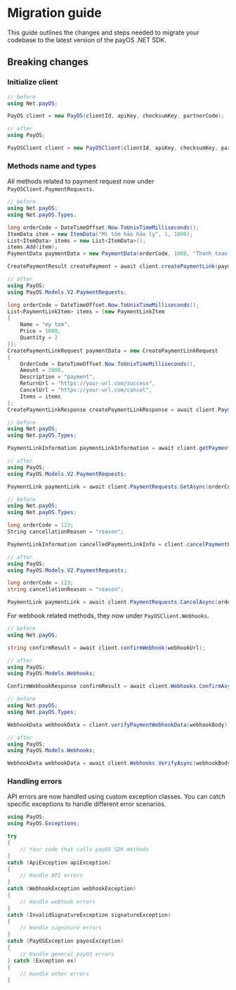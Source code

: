 # Migration guide

This guide outlines the changes and steps needed to migrate your codebase to the latest version of the payOS .NET SDK.

## Breaking changes

### Initialize client

```csharp
// before
using Net.payOS;

PayOS client = new PayOS(clientId, apiKey, checksumKey, partnerCode);

// after
using PayOS;

PayOSClient client = new PayOSClient(clientId, apiKey, checksumKey, partnerCode);
```

### Methods name and types

All methods related to payment request now under `PayOSClient.PaymentRequests`.

```csharp
// before
using Net.payOS;
using Net.payOS.Types;

long orderCode = DateTimeOffset.Now.ToUnixTimeMilliseconds();
ItemData item = new ItemData("Mì tôm hảo hảo ly", 1, 1000);
List<ItemData> items = new List<ItemData>();
items.Add(item);
PaymentData paymentData = new PaymentData(orderCode, 1000, "Thanh toan don hang", items, "https://your-url.com/cancel", "https://your-url.com/success");

CreatePaymentResult createPayment = await client.createPaymentLink(paymentData);

// after
using PayOS;
using PayOS.Models.V2.PaymentRequests;

long orderCode = DateTimeOffset.Now.ToUnixTimeMilliseconds();
List<PaymentLinkItem> items = [new PaymentLinkItem
{
    Name = "my tom",
    Price = 1000,
    Quantity = 2
}];
CreatePaymentLinkRequest paymentData = new CreatePaymentLinkRequest
{
    OrderCode = DateTimeOffset.Now.ToUnixTimeMilliseconds(),
    Amount = 2000,
    Description = "payment",
    ReturnUrl = "https://your-url.com/success",
    CancelUrl = "https://your-url.com/cancel",
    Items = items
};
CreatePaymentLinkResponse createPaymentLinkResponse = await client.PaymentRequests.CreateAsync(paymentData);
```

```csharp
// before
using Net.payOS;
using Net.payOS.Types;

PaymentLinkInformation paymentLinkInformation = await client.getPaymentLinkInformation(orderCode);

// after
using PayOS;
using PayOS.Models.V2.PaymentRequests;

PaymentLink paymentLink = await client.PaymentRequests.GetAsync(orderCode);
```

```csharp
// before
using Net.payOS;
using Net.payOS.Types;

long orderCode = 123;
String cancellationReason = "reason";

PaymentLinkInformation cancelledPaymentLinkInfo = client.cancelPaymentLink(orderCode, cancellationReason);

// after
using PayOS;
using PayOS.Models.V2.PaymentRequests;

long orderCode = 123;
string cancellationReason = "reason";

PaymentLink paymentLink = await client.PaymentRequests.CancelAsync(orderCode, cancellationReason);
```

For webhook related methods, they now under `PayOSClient.Webhooks`.

```csharp
// before
using Net.payOS;

string confirmResult = await client.confirmWebhook(webhookUrl);

// after
using PayOS;
using PayOS.Models.Webhooks;

ConfirmWebhookResponse confirmResult = await client.Webhooks.ConfirmAsync(webhookUrl);
```

```csharp
// before
using Net.payOS;
using Net.payOS.Types;

WebhookData webhookData = client.verifyPaymentWebhookData(webhookBody);

// after
using PayOS;
using PayOS.Models.Webhooks;

WebhookData webhookData = await client.Webhooks.VerifyAsync(webhookBody);
```

### Handling errors

API errors are now handled using custom exception classes. You can catch specific exceptions to handle different error scenarios.

```csharp
using PayOS;
using PayOS.Exceptions;

try
{
    // Your code that calls payOS SDK methods
}
catch (ApiException apiException)
{
    // Handle API errors
}
catch (WebhookException webhookException)
{
    // Handle webhook errors
}
catch (InvalidSignatureException signatureException)
{
    // Handle signature errors
}
catch (PayOSException payosException)
{
    // Handle general payOS errors
} catch (Exception ex)
{
    // Handle other errors
}
```
